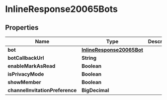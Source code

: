 

# InlineResponse20065Bots


## Properties

Name | Type | Description | Notes
------------ | ------------- | ------------- | -------------
**bot** | [**InlineResponse20065Bot**](InlineResponse20065Bot.md) |  |  [optional]
**botCallbackUrl** | **String** |  |  [optional]
**enableMarkAsRead** | **Boolean** |  |  [optional]
**isPrivacyMode** | **Boolean** |  |  [optional]
**showMember** | **Boolean** |  |  [optional]
**channelInvitationPreference** | **BigDecimal** |  |  [optional]



